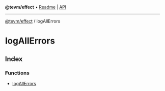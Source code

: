 **@tevm/effect** • [Readme](../README.md) \| [API](../modules.md)

***

[@tevm/effect](../README.md) / logAllErrors

# logAllErrors

## Index

### Functions

- [logAllErrors](functions/logAllErrors.md)
